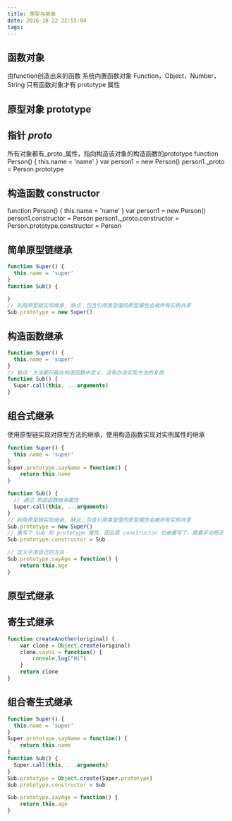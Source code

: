 ```yaml
---
title: 原型与继承
date: 2016-10-22 22:55:04
tags:
---
```


## 函数对象
由function创造出来的函数
系统内置函数对象 Function，Object，Number，String
只有函数对象才有 prototype 属性

## 原型对象 prototype

## 指针 _proto_
所有对象都有_proto_属性，指向构造该对象的构造函数的prototype
function Person() {
  this.name = 'name'
}
var person1 = new Person()
person1._proto = Person.prototype

## 构造函数 constructor
function Person() {
  this.name = 'name'
}
var person1 = new Person()
person1.constructor = Person
person1._proto.constructor = Person.prototype.constructor = Person

## 简单原型链继承
```js
function Super() {
  this.name = 'super'
}
function Sub() {

}
// 利用原型链实现继承, 缺点：包含引用类型值的原型属性会被所有实例共享
Sub.prototype = new Super()
```

## 构造函数继承
```js
function Super() {
  this.name = 'super'
}
// 缺点：方法都只能在构造函数中定义，没有办法实现方法的复用
function Sub() {
  Super.call(this, ...arguments)
}
```

## 组合式继承
使用原型链实现对原型方法的继承，使用构造函数实现对实例属性的继承
```js
function Super() {
  this.name = 'super'
}
Super.prototype.sayName = function() {
    return this.name
}

function Sub() {
  // 通过 构造函数继承属性
  Super.call(this, ...arguments)
}
// 利用原型链实现继承, 缺点：包含引用类型值的原型属性会被所有实例共享
Sub.prototype = new Super()
// 重写了 Sub 的 prototype 属性，因此其 constructor 也被重写了，需要手动修正
Sub.prototype.constructor = Sub

// 定义子类自己的方法
Sub.prototype.sayAge = function() {
    return this.age
}
```

## 原型式继承

## 寄生式继承
```js
function createAnother(original) {
    var clone = Object.create(original)
    clone.sayHi = function() {
        console.log("Hi")
    }
    return clone
}
```

## 组合寄生式继承
```js
function Super() {
  this.name = 'super'
}
Super.prototype.sayName = function() {
    return this.name
}
function Sub() {
  Super.call(this, ...arguments)
}
Sub.prototype = Object.create(Super.prototype)
Sub.prototype.constructor = Sub

Sub.prototype.sayAge = function() {
    return this.age
}
```
